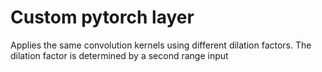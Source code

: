 # Custom pytorch layer
Applies the same convolution kernels using different dilation factors.
The dilation factor is determined by a second range input

